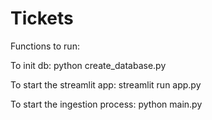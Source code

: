 # Tickets

Functions to run:

To init db:
python create_database.py

To start the streamlit app:
streamlit run app.py

To start the ingestion process:
python main.py

